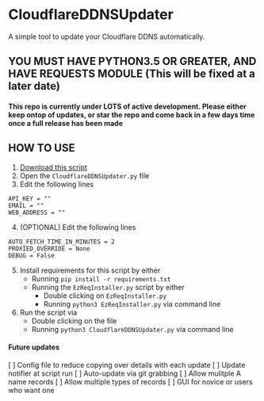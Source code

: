 # CloudflareDDNSUpdater
A simple tool to update your Cloudflare DDNS automatically.

## YOU MUST HAVE PYTHON3.5 OR GREATER, AND HAVE REQUESTS MODULE (This will be fixed at a later date)

#### This repo is currently under LOTS of active development. Please either keep ontop of updates, or star the repo and come back in a few days time once a full release has been made

## HOW TO USE
1. [Download this script](https://github.com/james3126/CloudflareDDNSUpdater/archive/master.zip)
2. Open the `CloudflareDDNSUpdater.py` file
3. Edit the following lines
```
API_KEY = ""
EMAIL = ""
WEB_ADDRESS = ""
```
4. (OPTIONAL) Edit the following lines
```
AUTO_FETCH_TIME_IN_MINUTES = 2
PROXIED_OVERRIDE = None
DEBUG = False
```
5. Install requirements for this script by either
   - Running `pip install -r requirements.txt`
   - Running the `EzReqInstaller.py` script by either
      - Double clicking on `EzReqInstaller.py`
      - Running `python3 EzReqInstaller.py` via command line
6. Run the script via
   - Double clicking on the file
   - Running `python3 CloudflareDDNSUpdater.py` via command line


#### Future updates
[ ] Config file to reduce copying over details with each update
[ ] Update notifier at script run
[ ] Auto-update via git grabbing
[ ] Allow mulitple A name records
[ ] Allow multiple types of records
[ ] GUI for novice or users who want one
